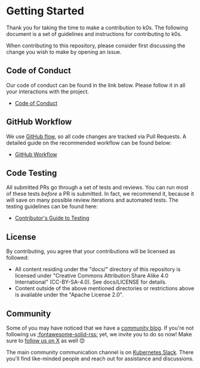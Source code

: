 <!--
SPDX-FileCopyrightText: 2020 k0s authors
SPDX-License-Identifier: CC-BY-SA-4.0
-->

# Getting Started

Thank you for taking the time to make a contribution to k0s. The following document is a set of guidelines and instructions for contributing to k0s.

When contributing to this repository, please consider first discussing the change you wish to make by opening an issue.

## Code of Conduct

Our code of conduct can be found in the link below. Please follow it in all your interactions with the project.

- [Code of Conduct](CODE_OF_CONDUCT.md)

## GitHub Workflow

We use [GitHub flow], so all code changes are tracked via Pull Requests. A
detailed guide on the recommended workflow can be found below:

- [GitHub Workflow](github_workflow.md)

[GitHub flow]: https://docs.github.com/get-started/quickstart/github-flow

## Code Testing

All submitted PRs go through a set of tests and reviews. You can run most of these tests *before* a PR is submitted.
In fact, we recommend it, because it will save on many possible review iterations and automated tests.
The testing guidelines can be found here:

- [Contributor's Guide to Testing](testing.md)

## License

By contributing, you agree that your contributions will be licensed as followed:

- All content residing under the "docs/" directory of this repository is licensed under "Creative Commons Attribution Share Alike 4.0 International" (CC-BY-SA-4.0). See docs/LICENSE for details.
- Content outside of the above mentioned directories or restrictions above is available under the "Apache License 2.0".

## Community

Some of you may have noticed that we have a [community blog]. If you're not
following us [:fontawesome-solid-rss:][blog-rss] yet, we invite you to do so
now! Make sure to [follow us on X][@k0sproject] as well 😊

The main community communication channel is on [Kubernetes Slack][k8s Slack].
There you'll find like-minded people and reach out for assistance and
discussions.

[community blog]: https://blog.k0sproject.io/
[blog-rss]: https://blog.k0sproject.io/index.xml
[@k0sproject]: https://x.com/k0sproject
[k8s Slack]: https://kubernetes.slack.com/archives/C07VAPJUECS
